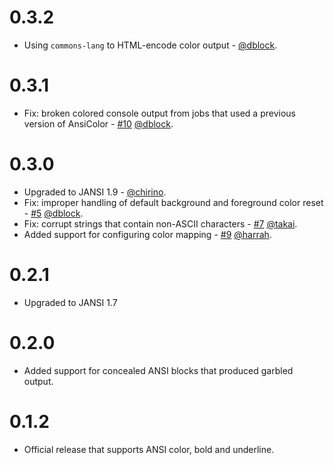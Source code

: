 0.3.2
=====

* Using `commons-lang` to HTML-encode color output - [@dblock](https://github.com/dblock).

0.3.1
=====

* Fix: broken colored console output from jobs that used a previous version of AnsiColor - [#10](https://github.com/dblock/jenkins-ansicolor-plugin/issues/10) [@dblock](https://github.com/dblock).

0.3.0
=====

* Upgraded to JANSI 1.9 - [@chirino](https://github.com/chirino).
* Fix: improper handling of default background and foreground color reset - [#5](https://github.com/dblock/jenkins-ansicolor-plugin/issues/5) [@dblock](https://github.com/dblock).
* Fix: corrupt strings that contain non-ASCII characters - [#7](https://github.com/dblock/jenkins-ansicolor-plugin/pull/7) [@takai](https://github.com/takai).
* Added support for configuring color mapping - [#9](https://github.com/dblock/jenkins-ansicolor-plugin/pull/9) [@harrah](https://github.com/harrah).

0.2.1
=====

* Upgraded to JANSI 1.7

0.2.0
=====

* Added support for concealed ANSI blocks that produced garbled output.

0.1.2
=====

* Official release that supports ANSI color, bold and underline.

